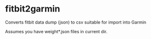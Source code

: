 # fitbit2garmin
Converts fitbit data dump (json) to csv suitable for import into Garmin

Assumes you have weight*.json files in current dir.
